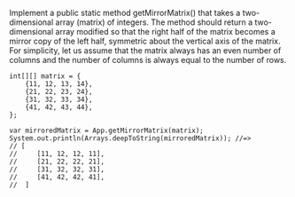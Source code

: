 Implement a public static method getMirrorMatrix() that takes a two-dimensional array (matrix) of integers. The method should return a two-dimensional array modified so that the right half of the matrix becomes a mirror copy of the left half, symmetric about the vertical axis of the matrix. For simplicity, let us assume that the matrix always has an even number of columns and the number of columns is always equal to the number of rows.
```
int[][] matrix = {
    {11, 12, 13, 14},
    {21, 22, 23, 24},
    {31, 32, 33, 34},
    {41, 42, 43, 44},
};

var mirroredMatrix = App.getMirrorMatrix(matrix);
System.out.println(Arrays.deepToString(mirroredMatrix)); //=>
// [
//     [11, 12, 12, 11],
//     [21, 22, 22, 21],
//     [31, 32, 32, 31],
//     [41, 42, 42, 41],
//  ]
